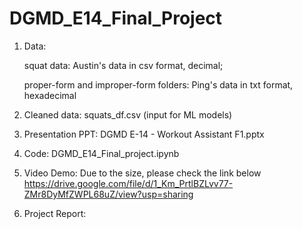 # DGMD_E14_Final_Project

1. Data:

   squat data: Austin's data in csv format, decimal;

   proper-form and improper-form folders: Ping's data in txt format, hexadecimal

2. Cleaned data: 
squats_df.csv (input for ML models)

3. Presentation PPT:
DGMD E-14 - Workout Assistant F1.pptx

4. Code: 
DGMD_E14_Final_project.ipynb

5. Video Demo: 
Due to the size, please check the link below
https://drive.google.com/file/d/1_Km_PrtlBZLvv77-ZMr8DyMfZWPL68uZ/view?usp=sharing

6. Project Report:
